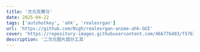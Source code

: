 ```yaml
---
title: '次元克赛马'
date: 2025-04-22
tags: ['autohotkey', 'ahk', 'realesrgan']
url: 'https://github.com/Nigh/realesrgan-anime-ahk-GUI'
cover: 'https://repository-images.githubusercontent.com/466776403/f57671f6-88a0-40a9-8212-0cd5b6ab7070'
description: '二次元图片超分工具'
---
```

